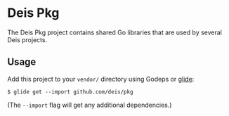 # Deis Pkg

The Deis Pkg project contains shared Go libraries that are used by
several Deis projects.

## Usage

Add this project to your `vendor/` directory using Godeps or
[glide](https://github.com/Masterminds/glide):

```
$ glide get --import github.com/deis/pkg
```

(The `--import` flag will get any additional dependencies.)
